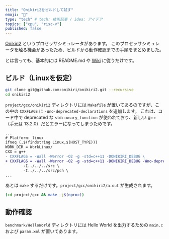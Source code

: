 ```yaml
---
title: "Onikiri2をビルドして試す"
emoji: "🍙"
type: "tech" # tech: 技術記事 / idea: アイデア
topics: ["cpu", "risc-v"]
published: false
---
```


[Onikiri2](https://github.com/onikiri/onikiri2) というプロセッサシミュレータがあります。
このプロセッサシミュレータを触る機会があったため、ビルドから動作確認までの手順をまとめました。

とは言っても、基本的には README.md や [Wiki](https://www.mtl.t.u-tokyo.ac.jp/~onikiri2/wiki/index.php?%E4%BB%95%E6%A7%98/%E3%83%97%E3%83%AD%E3%82%B8%E3%82%A7%E3%82%AF%E3%83%88/%E3%83%93%E3%83%AB%E3%83%89) に従うだけです。

## ビルド（Linuxを仮定）

```bash
git clone git@github.com:onikiri/onikiri2.git --recursive
cd onikiri2
```

`project/gcc/onikiri2` ディレクトリには `Makefile` が置いてあるのですが、この中の `CXXFLAGS` に `-Wno-deprecated-declarations` を追加します。
これは、コード中で deprecated な `std::unary_function` が使われており、新しい g++（手元は 13.2.0）だとエラーになってしまうためです。

```diff
...
# Platform: linux
ifneq (,$(findstring Linux,$(HOST_TYPE)))
WORK_DIR = WorkLinux/
CXX = g++
- CXXFLAGS = -Wall -Werror -O2 -g -std=c++11 -DONIKIRI_DEBUG \
+ CXXFLAGS = -Wall -Werror -O2 -g -std=c++11 -DONIKIRI_DEBUG -Wno-deprecated-declarations \
        -I../../../src \
        -I../../../src/pch \
...
```

あとは `make` するだけです。`project/gcc/onikiri2/a.out` が生成されます。

```bash
(cd project/gcc && make -j$(nproc))
```

## 動作確認

`benchmark/HelloWorld` ディレクトリには Hello World を出力するための `main.c` および `param.xml` が置いてあります。
